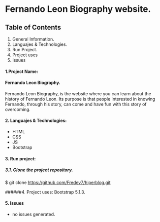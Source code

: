 # Fernando Leon Biography website.

## Table of Contents
1. General Information.
2. Languajes & Technologies.
3. Run Project.
4. Project uses
5. Issues

#### 1.Project Name:
#### Fernando Leon Biography.

Fernando Leon Biography, is the website where you can learn about the history of Fernando Leon. Its purpose is that people interested in knowing Fernando, through his story, can come and have fun with this story of overcoming.

#### 2. Languajes & Technologies:
* HTML
* CSS
* JS
* Bootstrap

#### 3. Run project:
##### 3.1. Clone the project repository.
$ git clone https://github.com/Fredev7/hiperblog.git

######4. Project uses:
		Bootstrap 5.1.3.
#### 5. Issues
* no issues generated.